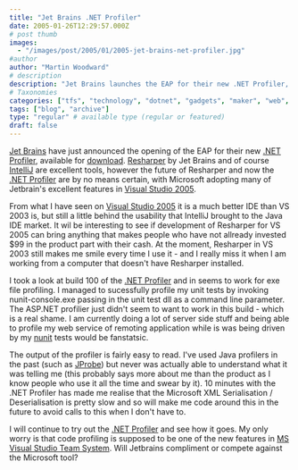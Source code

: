 ```yaml
---
title: "Jet Brains .NET Profiler"
date: 2005-01-26T12:29:57.000Z
# post thumb
images:
  - "/images/post/2005/01/2005-jet-brains-net-profiler.jpg"
#author
author: "Martin Woodward"
# description
description: "Jet Brains launches the EAP for their new .NET Profiler, offering invaluable insights into performance but facing uncertain future as."
# Taxonomies
categories: ["tfs", "technology", "dotnet", "gadgets", "maker", "web", "programming", "personal"]
tags: ["blog", "archive"]
type: "regular" # available type (regular or featured)
draft: false
---
```

[Jet Brains](http://www.jetbrains.com) have just announced the opening of the EAP for their new [.NET Profiler](http://www.jetbrains.net/confluence/display/NetProf/Home), available for [download](http://www.jetbrains.net/confluence/display/NetProf/Download).  [Resharper](http://www.jetbrains.com/resharper) by Jet Brains and of course [IntelliJ](http://www.jetbrains.com/idea) are excellent tools, however the future of Resharper and now the [.NET Profiler](http://www.jetbrains.net/confluence/display/NetProf/Home) are by no means certain, with Microsoft adopting many of Jetbrain's excellent features in [Visual Studio 2005](http://lab.msdn.microsoft.com/vs2005/).

From what I have seen on [Visual Studio 2005](http://lab.msdn.microsoft.com/vs2005/) it is a much better IDE than VS 2003 is, but still a little behind the usability that IntelliJ brought to the Java IDE market.  It wil be interesting to see if development of Resharper for VS 2005 can bring anything that makes people who have not allready invested $99 in the product part with their cash.  At the moment, Resharper in VS 2003 still makes me smile every time I use it - and I really miss it when I am working from a computer that doesn't have Resharper installed.

I took a look at build 100 of the [.NET Profiler](http://www.jetbrains.net/confluence/display/NetProf/Home) and in seems to work for exe file profiling.  I managed to sucessfully profile my unit tests by invoking nunit-console.exe passing in the unit test dll as a command line parameter.    The ASP.NET profilier just didn't seem to want to work in this build - which is a real shame.  I am currently doing a lot of server side stuff and being able to profile my web service of remoting application while is was being driven by my [nunit](http://www.nunit.org/) tests would be fanstatsic.

The output of the profiler is fairly easy to read.  I've used Java profilers in the past (such as [JProbe](http://www.quest.com/jprobe/index.asp)) but never was actually able to understand what it was telling me (this probably says more about me than the product as I know people who use it all the time and swear by it).  10 minutes with the .NET Profiler has made me realise that the Microsoft XML Serialisation / Deserialisation is pretty slow and so will make me code around this in the future to avoid calls to this when I don't have to.

I will continue to try out the [.NET Profiler](http://www.jetbrains.net/confluence/display/NetProf/Home) and see how it goes.  My only worry is that code profiling is supposed to be one of the new features in [MS Visual Studio Team System](http://lab.msdn.microsoft.com/vs2005/teamsystem/).  Will Jetbrains compliment or compete against the Microsoft tool?